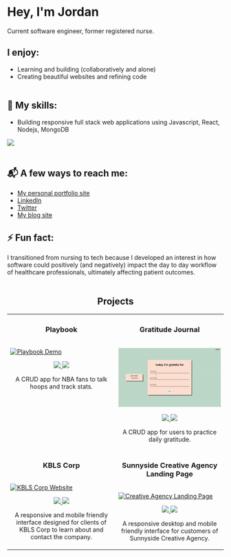# Hey, I'm Jordan 
Current software engineer, former registered nurse.<br>

## I enjoy:

* Learning and building (collaboratively and alone)
* Creating beautiful websites and refining code <br><br>

## 🌱 My skills:
* Building responsive full stack web applications using Javascript, React, Nodejs, MongoDB
<!-- * Building REST APIs using the MERN stack<br><br> -->
<img src="https://github-readme-stats.vercel.app/api/top-langs?username=jrveloso"/><br><br>

## 📬 A few ways to reach me:
* [My personal portfolio site](https://jordan-veloso.netlify.app)
* [LinkedIn](https://linkedin.com/in/jordan-veloso)
* [Twitter](https://twitter.com/JordanRVeloso)
* [My blog site](https://jordandan.hashnode.dev)


<!-- ## 🔭 I’m currently working on 

  - A habit tracking web app that encourages sustainable habit building   
    -  This site is being built with <b>Reactjs, Nodejs, Expressjs, and MongoDB</b>.
  <br> -->

## ⚡ Fun fact:
I transitioned from nursing to tech because I developed an interest in how software could positively (and negatively) impact the day to day workflow of healthcare professionals, ultimately affecting patient outcomes.
<br><br>

<!--Project Section -->
<h2 align="center">Projects</h2>
<div align="center">
<table>
  <tr>
    <td width="50%" valign="top">
      <h3 align="center" color="white">Playbook</h3>
      <br />
      <a href='https://playbook.cyclic.app' target="_blank">
        <img src="https://media.giphy.com/media/zXmrOrziKNBWcXBrFr/giphy.gif" alt="Playbook Demo" height="auto" width="100%" />
      </a>
      <br />
      <p align="center">
        <a href="https://github.com/jrveloso/playbook_app" target="_blank">
          <img src="https://img.shields.io/badge/Code-lightgrey?style=for-the-badge&logo=github"/>
        </a>  
        <a href="https://playbook.cyclic.app" target="_blank">
          <img src="https://img.shields.io/badge/-website-green?style=for-the-badge&color=005da8"/>
        </a>
      </p>
      <p align="center">A CRUD app for NBA fans to talk hoops and track stats.</p>
    </td>
    <td width="50%" valign="top">
      <h3 align="center" color="white">Gratitude Journal</h3>
      <br />
      <a href='https://gratitude-journal.onrender.com' target="_blank">
        <img src="gratitude-journal.gif" alt="Gratitude Journal Demo" height="auto" width="100%" />
      </a>
      <br />
      <p align="center">
        <a href="https://github.com/jrveloso/gratitude-journal-CRUD-Auth-app" target="_blank">
          <img src="https://img.shields.io/badge/Code-lightgrey?style=for-the-badge&logo=github"/>
        </a>  
        <a href="https://gratitude-journal.onrender.com" target="_blank">
          <img src="https://img.shields.io/badge/-website-green?style=for-the-badge&color=005da8"/>
        </a>
      </p>
      <p align="center">A CRUD app for users to practice daily gratitude.</p>
    </td>
  <tr>
    <td width="50%" valign="top">
      <h3 align="center" color="white">KBLS Corp</h2>
      <br />
      <a href='https://kbls.netlify.app/' target="_blank">
        <img src="https://media.giphy.com/media/ePJgVmul7o4hSG2kPR/giphy.gif" alt="KBLS Corp Website" height="auto" width="100%" />
      </a>
      <br />
      <p align="center">
        <a href="https://github.com/jrveloso/kbls" target="_blank">
          <img src="https://img.shields.io/badge/Code-lightgrey?style=for-the-badge&logo=github"/>
        </a>  
        <a href="https://kbls.netlify.app/" target="_blank">
          <img src="https://img.shields.io/badge/-website-green?style=for-the-badge&color=005da8"/>
        </a>
      </p>
      <p align="center">A responsive and mobile friendly interface designed for clients of KBLS Corp to learn about and contact the company.</p>
    </td>
    <td width="50%" valign="top">
      <h3 align="center" color="white">Sunnyside Creative Agency Landing Page</h3>
      <br />
      <a href='https://sunnyside-creatives-agency-challenge.netlify.app/' target="_blank">
        <img src="sunnyside.gif" alt="Creative Agency Landing Page" height="auto" width="100%" />
      </a>
      <br />
      <p align="center">
        <a href="https://github.com/jrveloso/sunnyside-landing-page" target="_blank">
          <img src="https://img.shields.io/badge/Code-lightgrey?style=for-the-badge&logo=github"/>
        </a>  
        <a href="https://sunnyside-creatives-agency-challenge.netlify.app/" target="_blank">
          <img src="https://img.shields.io/badge/-website-green?style=for-the-badge&color=005da8"/>
        </a>
      </p>
      <p align="center">A responsive desktop and mobile friendly interface for customers of Sunnyside Creative Agency.</p>
    </td>
<!---- coming
<td width="50%">
<h3 align="center" color="white">Coming Soon</h2>
<div align="center" >  
<a href='#'>
<img src="tianyi-ma-WiONHd_zYI4-unsplash.jpg" alt="Photo by Tianyi Ma on Unsplash" height="auto" width="100%" />
</a>
<br>
<br>
<p>
<a href="https://www.google.com" target="_blank">
<img src="https://img.shields.io/badge/Code-lightgrey?style=for-the-badge&logo=github"/>
</a>  
<a href="https://www.google.com" target="_blank">
<img src="https://img.shields.io/badge/-website-green?style=for-the-badge&color=005da8"/>
</a>
</p>
<p><strong></strong> - </p>
</div>
---->
</table>
